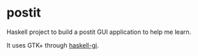# postit

Haskell project to build a postit GUI application to help me learn.

It uses GTK+ through [haskell-gi](https://github.com/haskell-gi/haskell-gi).
